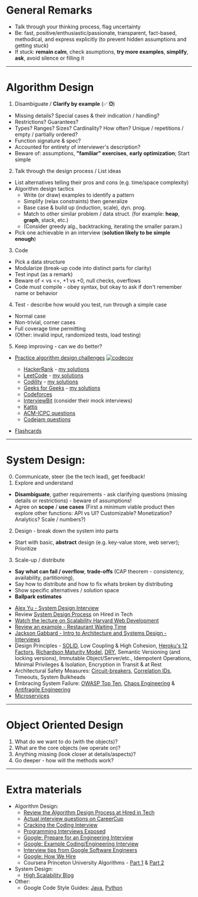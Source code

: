 # General Remarks

* Talk through your thinking process, flag uncertainty
* Be: fast, positive/enthusiastic/passionate, transparent, fact-based, methodical, and express explicitly (to prevent hidden assumptions and getting stuck)
* If stuck: **remain calm**, check asumptions, **try more examples**, **simplify**, **ask**, avoid silence or filling it

----------

# Algorithm Design

1. Disambiguate / **Clarify by example** (✅ ❎)
  - Missing details? Special cases & their indication / handling?
  - Restrictions? Guarantees?
  - Types? Ranges? Sizes? Cardinality? How often? Unique / repetitions / empty / partially ordered?
  - Function signature & spec?
  - Accounted for entirety of interviewer's description?
  - Beware of: assumptions, **"familiar" exercises**, **early optimization**; Start simple
2. Talk through the design process / List ideas
  - List alternatives telling their pros and cons (e.g. time/space complexity)
  - Algorithm design tactics
    - Write (or draw) examples to identify a pattern
    - Simplify (relax constraints) then generalize
    - Base case & build up (induction, scale), dyn. prog.
    - Match to other similar problem / data struct. (for example: **heap**, **graph**, stack, etc.)
    - (Consider greedy alg., backtracking, iterating the smaller param.)
  - Pick one achievable in an interview (**solution likely to be simple enough**)
3. Code
  - Pick a data structure
  - Modularize (break-up code into distinct parts for clarity)
  - Test input (as a remark)
  - Beware of < vs <=, +1 vs +0, null checks, overflows
  - Code must compile - obey syntax, but okay to ask if don't remember name or behavior
4. Test - describe how would you test, run through a simple case
  - Normal case
  - Non-trivial, corner cases
  - Full coverage time permitting
  - (Other: invalid input, randomized tests, load testing)
5. Keep improving - can we do better?

* [Practice algorithm design challenges](algorithms) [![codecov](https://codecov.io/gh/altermarkive/training/branch/master/graph/badge.svg)](https://codecov.io/gh/altermarkive/training)
  - [HackerRank](https://www.hackerrank.com/) - [my solutions](algorithms/code/hackerrank)
  - [LeetCode](https://leetcode.com/) - [my solutions](algorithms/code/leetcode)
  - [Codility](https://codility.com/) - [my solutions](algorithms/code/codility)
  - [Geeks for Geeks](https://www.geeksforgeeks.org/) - [my solutions](algorithms/code/geeksforgeeks)
  - [Codeforces](https://codeforces.com/)
  - [InterviewBit](https://www.interviewbit.com/) (consider their mock interviews)
  - [Kattis](https://open.kattis.com/)
  - [ACM-ICPC questions](https://icpc.baylor.edu/worldfinals/problems)
  - [Codejam questions](https://code.google.com/codejam/past-contests)

* [Flashcards](https://github.com/altermarkive/training/releases)

----------

# System Design:

0. Communicate, steer (be the tech lead), get feedback!
1. Explore and understand
  - **Disambiguate**, gather requirements - ask clarifying questions (missing details or restrictions) - beware of assumptions!
  - Agree on **scope** / **use cases**
    (First a minimum viable product then explore other functions: API vs UI? Customizable? Monetization? Analytics? Scale / numbers?)
2. Design - break down the system into parts
  - Start with basic, **abstract** design (e.g. key-value store, web server); Prioritize
3. Scale-up / distribute
  - **Say what can fail / overflow**, **trade-offs** (CAP theorem - consistency, availability, partitioning),
  - Say how to distribute and how to fix whats broken by distributing
  - Show specific alternatives / solution space
  - **Ballpark estimates**

* [Alex Yu - System Design Interview](https://www.amazon.com/dp/B08B3FWYBX/ref=cm_sw_em_r_mt_dp_X3C1WZV5Q0VX0Q0HX7CX)
* Review [System Design Process](https://www.hiredintech.com/system-design/the-system-design-process/) on Hired in Tech
* [Watch the lecture on Scalability Harvard Web Development](https://youtu.be/-W9F__D3oY4)
* [Review an example - Restaurant Waiting Time](http://altermarkive.github.io/training/system-design/restaurant-waiting-time.html)
* [Jackson Gabbard - Intro to Architecture and Systems Design - Interviews](https://youtu.be/ZgdS0EUmn70)
* Design Principles - [SOLID](https://en.wikipedia.org/wiki/SOLID), Low Coupling & High Cohesion, [Heroku's 12 Factors](https://12factor.net/), [Richardson Maturity Model](https://en.wikipedia.org/wiki/Richardson_Maturity_Model), [DRY](https://en.wikipedia.org/wiki/Don%27t_repeat_yourself), Semantic Versioning (and locking versions), Immutable Object/Server/etc., Idempotent Operations, Minimal Privileges & Isolation, Encryption in Transit & at Rest
* Architectural Safety Measures: [Circuit-breakers](https://en.wikipedia.org/wiki/Circuit_breaker_design_pattern), [Correlation IDs](https://dzone.com/articles/correlation-id-for-logging-in-microservices), Timeouts, System Bulkheads
* Embracing System Failure: [OWASP Top Ten](https://owasp.org/www-project-top-ten/), [Chaos Engineering](https://en.wikipedia.org/wiki/Chaos_engineering) & [Antifragile Engineering](https://en.wikipedia.org/wiki/Antifragile)
* [Microservices](https://www.google.com/search?q=awesome+microservices)

----------

# Object Oriented Design

1. What do we want to do (with the objects)?
2. What are the core objects (we operate on)?
3. Anything missing (look closer at details/aspects)?
4. Go deeper - how will the methods work?

----------

# Extra materials

* Algorithm Design:
  - [Review the Algorithm Design Process at Hired in Tech](https://www.hiredintech.com/algorithm-design/the-algorithm-design-canvas/)
  - [Actual interview questions on CareerCup](https://www.careercup.com/user?id=5095734581919744)
  - [Cracking the Coding Interview](https://www.google.nl/search?q=cracking+the+coding+interview+filetype:pdf)
  - [Programming Interviews Exposed](https://www.google.nl/search?q=programming+interviews+exposed+filetype:pdf)
  - [Google: Prepare for an Engineering Interview](https://youtu.be/ko-KkSmp-Lk)
  - [Google: Example Coding/Engineering Interview](https://youtu.be/XKu_SEDAykw)
  - [Interview tips from Google Software Engineers](https://youtu.be/XOtrOSatBoY)
  - [Google: How We Hire](https://careers.google.com/how-we-hire/interview)
  - Coursera Princeton University Algorithms - [Part 1](https://www.coursera.org/learn/algorithms-part1) & [Part 2](https://www.coursera.org/learn/algorithms-part2)
* System Design:
  - [High Scalability Blog](https://highscalability.com/)
* Other:
  - Google Code Style Guides: [Java](https://google.github.io/styleguide/javaguide.html), [Python](https://google.github.io/styleguide/pyguide.html)

